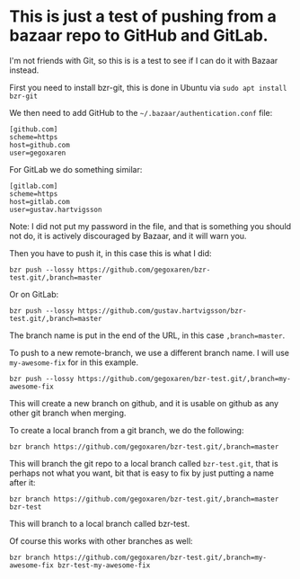 # This is just a test of pushing from a bazaar repo to GitHub and GitLab.

I'm not friends with Git, so this is is a test to see if I can do it with
Bazaar instead.

First you need to install bzr-git, this is done in Ubuntu via
`sudo apt install bzr-git`

We then need to add GitHub to the `~/.bazaar/authentication.conf` file:

```
[github.com]
scheme=https
host=github.com
user=gegoxaren
```

For GitLab we do something similar:

```
[gitlab.com]
scheme=https
host=gitlab.com
user=gustav.hartvigsson
```

Note: I did not put my password in the file, and that is something you should not
do, it is actively discouraged by Bazaar, and it will warn you.

Then you have to push it, in this case this is what I did:

```
bzr push --lossy https://github.com/gegoxaren/bzr-test.git/,branch=master
```

Or on GitLab:

```
bzr push --lossy https://github.com/gustav.hartvigsson/bzr-test.git/,branch=master
```


The branch name is put in the end of the URL, in this case
`,branch=master`.

To push to a new remote-branch, we use a different branch name.
I will use `my-awesome-fix` for in this example.

```
bzr push --lossy https://github.com/gegoxaren/bzr-test.git/,branch=my-awesome-fix
```

This will create a new branch on github, and it is usable on github as any other
git branch when merging.

To create a local branch from a git branch, we do the following:

```
bzr branch https://github.com/gegoxaren/bzr-test.git/,branch=master
```

This will branch the git repo to a local branch called `bzr-test.git`, that is
perhaps not what you want, bit that is easy to fix by just putting a name after
it:


```
bzr branch https://github.com/gegoxaren/bzr-test.git/,branch=master bzr-test
```

This will branch to a local branch called bzr-test.


Of course this works with other branches as well:

```
bzr branch https://github.com/gegoxaren/bzr-test.git/,branch=my-awesome-fix bzr-test-my-awesome-fix
```

